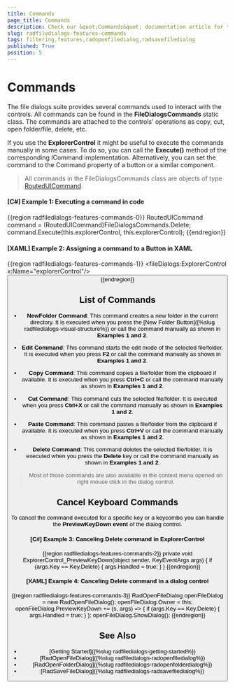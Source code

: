 ```yaml
---
title: Commands
page_title: Commands
description: Check our &quot;Commands&quot; documentation article for the RadFileDialogs {{ site.framework_name }} control.
slug: radfiledialogs-features-commands
tags: filtering,features,radopenfiledialog,radsavefiledialog
published: True
position: 5
---
```


# Commands

The file dialogs suite provides several commands used to interact with the controls. All commands can be found in the __FileDialogsCommands__ static class. The commands are attached to the controls' operations as copy, cut, open folder/file, delete, etc. 

If you use the __ExplorerControl__ it might be useful to execute the commands manually in some cases. To do so, you can call the __Execute()__ method of the corresponding ICommand implementation. Alternatively, you can set the command to the Command property of a button or a similar component.

> All commands in the FileDialogsCommands class are objects of type [RoutedUICommand](https://msdn.microsoft.com/en-us/library/system.windows.input.routeduicommand(v=vs.110).aspx).

#### __[C#] Example 1: Executing a command in code__
{{region radfiledialogs-features-commands-0}}
	RoutedUICommand command = (RoutedUICommand)FileDialogsCommands.Delete;
	command.Execute(this.explorerControl, this.explorerControl);
{{endregion}}

#### __[XAML] Example 2: Assigning a command to a Button in XAML__
{{region radfiledialogs-features-commands-1}}
	<Grid>
        <fileDialogs:ExplorerControl x:Name="explorerControl"/>
        <Button Command="fileDialogs:FileDialogsCommands.Delete"
                CommandParameter="{Binding ElementName=explorerControl}"
                CommandTarget="{Binding ElementName=explorerControl}"
                Content="Delete"/>
    </Grid>
{{endregion}}

## List of Commands

* __NewFolder Command__: This command creates a new folder in the current directory. It is executed when you press the [New Folder Button]({%slug radfiledialogs-visual-structure%}) or call the command manually as shown in __Examples 1 and 2__.

* __Edit Command__: This command starts the edit mode of the selected file/folder. It is executed when you press __F2__ or call the command manually as shown in __Examples 1 and 2__.

* __Copy Command__: This command copies a file/folder from the clipboard if available. It is executed when you press __Ctrl+C__ or call the command manually as shown in __Examples 1 and 2__.

* __Cut Command__: This command cuts the selected file/folder. It is executed when you press __Ctrl+X__ or call the command manually as shown in __Examples 1 and 2__.

* __Paste Command__: This command pastes a file/folder from the clipboard if available. It is executed when you press __Ctrl+V__ or call the command manually as shown in __Examples 1 and 2__.

* __Delete Command__: This command deletes the selected file/folder. It is executed when you press the __Delete__ key or call the command manually as shown in __Examples 1 and 2__.

> Most of those commands are also available in the context menu opened on right mouse click in the dialog control.

## Cancel Keyboard Commands

To cancel the command executed for a specific key or a keycombo you can handle the __PreviewKeyDown event__ of the dialog control.

#### __[C#] Example 3: Canceling Delete command in ExplorerControl__
{{region radfiledialogs-features-commands-2}}
	private void ExplorerControl_PreviewKeyDown(object sender, KeyEventArgs args)
	{
		if (args.Key == Key.Delete)
		{
			args.Handled = true;
		}
	}
{{endregion}}

#### __[XAML] Example 4: Canceling Delete command in a dialog control__
{{region radfiledialogs-features-commands-3}}
	RadOpenFileDialog openFileDialog = new RadOpenFileDialog();
	openFileDialog.Owner = this;
	openFileDialog.PreviewKeyDown += (s, args) =>
	{
		if (args.Key == Key.Delete)
		{
			args.Handled = true;
		}
	};
	openFileDialog.ShowDialog();
{{endregion}}

## See Also

 * [Getting Started]({%slug radfiledialogs-getting-started%})
 * [RadOpenFileDialog]({%slug radfiledialogs-radopenfiledialog%})
 * [RadOpenFolderDialog]({%slug radfiledialogs-radopenfolderdialog%})
 * [RadSaveFileDialog]({%slug radfiledialogs-radsavefiledialog%})
